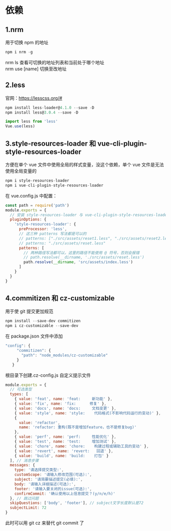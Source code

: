 # 依赖

## 1.nrm

用于切换 npm 的地址

```js
npm i nrm -g
```

nrm ls 查看可切换的地址列表和当前处于哪个地址  
nrm use [name] 切换至改地址

## 2.less

官网：https://lesscss.org/#

```js
npm install less-loader@4.1.0 --save -D
npm install less@3.0.4 --save -D
```

```js
import less from 'less'
Vue.use(less)
```

## 3.style-resources-loader 和 vue-cli-plugin-style-resources-loader

方便在单个 vue 文件中使用全局的样式变量，没这个依赖，单个 vue 文件是无法使用全局变量的

```js
npm i style-resources-loader
npm i vue-cli-plugin-style-resources-loader
```

在 vue.config.js 中配置：

```js
const path = require('path')
module.exports = {
  // 安装 style-resources-loader 与 vue-cli-plugin-style-resources-loader
  pluginOptions: {
    'style-resources-loader': {
      preProcessor: 'less',
      // 这三种 patterns 写法都是可以的
      // patterns: ["./src/assets/reset1.less", "./src/assets/reset2.less"]
      // patterns: "./src/assets/reset.less"
      patterns: [
        // 两种路径写法都可以，这里的路径不能使用 @ 符号，否则会报错
        // path.resolve(__dirname, './src/assets/reset.less')
        path.resolve(__dirname, 'src/assets/index.less')
      ]
    }
  }
}
```

## 4.commitizen 和 cz-customizable

用于使 git 提交更加规范

```js
npm install --save-dev commitizen
npm i cz-customizable --save-dev
```

在 package.json 文件中添加

```js
"config": {
     "commitizen": {
       "path": "node_modules/cz-customizable"
     }
   }
```

根目录下创建.cz-config.js 自定义提示文件

```js
module.exports = {
  // 可选类型
  types: [
    { value: 'feat', name: 'feat:     新功能' },
    { value: 'fix', name: 'fix:      修复' },
    { value: 'docs', name: 'docs:     文档变更' },
    { value: 'style', name: 'style:    代码格式(不影响代码运行的变动)' },
    {
      value: 'refactor',
      name: 'refactor: 重构(既不是增加feature，也不是修复bug)'
    },
    { value: 'perf', name: 'perf:     性能优化' },
    { value: 'test', name: 'test:     增加测试' },
    { value: 'chore', name: 'chore:    构建过程或辅助工具的变动' },
    { value: 'revert', name: 'revert:   回退' },
    { value: 'build', name: 'build:    打包' }
  ], // 消息步骤
  messages: {
    type: '请选择提交类型:',
    customScope: '请输入修改范围(可选):',
    subject: '请简要描述提交(必填):',
    body: '请输入详细描述(可选):',
    footer: '请输入要关闭的issue(可选):',
    confirmCommit: '确认使用以上信息提交？(y/n/e/h)'
  }, // 跳过问题
  skipQuestions: ['body', 'footer'], // subject文字长度默认是72
  subjectLimit: 72
}
```

此时可以用 git cz 来替代 git commit 了
